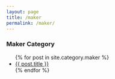 ```yaml
---
layout: page
title: /maker
permalink: /maker/
---
```


<h3>Maker Category</h3>
<ul>
  {% for post in site.category.maker %}
    <li><a href="{{ post.url }}">{{ post.title }}</a></li>
  {% endfor %}
</ul>
